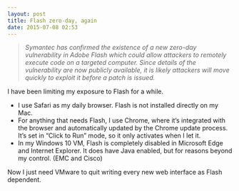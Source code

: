 ```yaml
---
layout: post
title: Flash zero-day, again
date: 2015-07-08 02:53
---
```



> _Symantec has confirmed the existence of a new zero-day vulnerability in Adobe Flash which could allow attackers to remotely execute code on a targeted computer. Since details of the vulnerability are now publicly available, it is likely attackers will move quickly to exploit it before a patch is issued._

I have been limiting my exposure to Flash for a while.

*   I use Safari as my daily browser. Flash is not installed directly on my Mac.
*   For anything that needs Flash, I use Chrome, where it’s integrated with the browser and automatically updated by the Chrome update process. It’s set in “Click to Run” mode, so it only activates when I let it.
*   In my Windows 10 VM, Flash is completely disabled in Microsoft Edge and Internet Explorer. It does have Java enabled, but for reasons beyond my control. (EMC and Cisco)

Now I just need VMware to quit writing every new web interface as Flash dependent.
